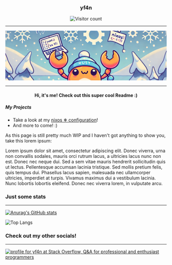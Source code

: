 <h3 align="center">yf4n</h3>
<p align="center"> 
  <img src="https://profile-counter.glitch.me/yolofanhd/count.svg" alt="Visitor count"/>
</p>
<hr>

<img src="./banner.webp" alt="A cute banner">
<hr>



<h4 align="center">Hi, it's me! Check out this super cool Readme :)</h4>
<h5>My Projects</h5>
<ul>
  <li>Take a look at my <a href="https://github.com/yolofanhd/nixos-config">nixos ❄ configuration</a>!</li>
  <li>And more to come! :)</li>
</ul>

<p>As this page is still pretty much WIP and I haven't got anything to show you, take this lorem ipsum:</p>
<p>
  Lorem ipsum dolor sit amet, consectetur adipiscing elit. Donec viverra, urna non convallis sodales, mauris orci rutrum lacus, a ultricies lacus nunc non est. Donec nec neque dui. Sed a sem vitae mauris hendrerit sollicitudin quis ut lectus. Pellentesque accumsan lacinia tristique. Sed mollis pretium felis, quis tempus dui. Phasellus lacus sapien, malesuada nec ullamcorper ultricies, imperdiet at turpis. Vivamus maximus dui a vestibulum lacinia. Nunc lobortis lobortis eleifend. Donec nec viverra lorem, in vulputate arcu. 
</p>


### Just some stats
<hr>

[![Anurag's GitHub stats](https://github-readme-stats.vercel.app/api?username=yolofanhd&theme=gruvbox)](https://github.com/anuraghazra/github-readme-stats)

![Top Langs](https://github-readme-stats.vercel.app/api/top-langs/?username=yolofanhd&layout=compact&theme=gruvbox)

### Check out my other socials!
<hr>

<a href="https://stackoverflow.com/users/17346107/yf4n"><img src="https://stackoverflow.com/users/flair/17346107.png?theme=dark" width="208" height="58" alt="profile for yf4n at Stack Overflow, Q&amp;A for professional and enthusiast programmers" title="profile for yf4n at Stack Overflow, Q&amp;A for professional and enthusiast programmers"></a>
